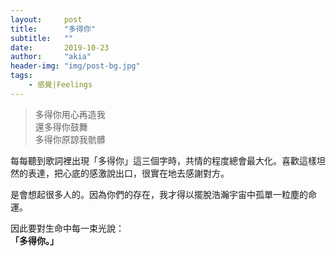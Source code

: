 ```yaml
---
layout:     post
title:      "多得你"
subtitle:   ""
date:       2019-10-23
author:     "akia"
header-img: "img/post-bg.jpg"
tags:
    - 感覺|Feelings
---
```


>多得你用心再造我  
>還多得你鼓舞  
>多得你原諒我骯髒  

每每聽到歌詞裡出現「多得你」這三個字時，共情的程度總會最大化。喜歡這樣坦然的表達，把心底的感激說出口，很實在地去感謝對方。

是會想起很多人的。因為你們的存在，我才得以擺脫浩瀚宇宙中孤單一粒塵的命運。

因此要對生命中每一束光說：  
**「多得你。」**
